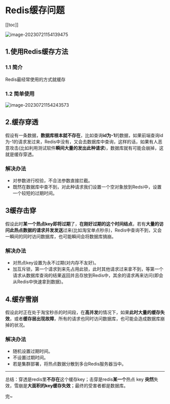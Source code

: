 

# Redis缓存问题
[[toc]]

![image-20230721154139475](img/缓存问题/26929bd5670e7cc0ffd7ac046a1501ac.png)

## 1.使用Redis缓存方法



### 1.1 简介

Redis最经常使用的方式就缓存



### 1.2 简单使用

![image-20230721154243573](img/缓存问题/2c19297ab5fb4ef38c6b90989e95a589.png)



## 2.缓存穿透

假设有一条数据，**数据库根本就不存在**，比如查询**id为-1**的数据，如果前端查询id为-1的请求发过来，Redis中没有，又会去数据库中查询，这样的话，如果有人恶意攻击(比如利用测试软件**瞬间大量的发出此种请求**)，数据库就有可能会崩掉，这就是缓存穿透。

### 解决办法

* 对参数进行校验，不合法参数直接拦截。
* 既然在数据库中查不到，对此种请求我们设置一个空对象放到Redsi中，设置一个较短的过期时间。



## 3缓存击穿

假设此时**某一个热点key即将过期**了，**在刚好过期的这个时间结点**，若有**大量的访问此热点数据的请求并发发送**过来(比如淘宝单点秒杀)，Redis中查询不到，又会一瞬间的同时访问数据库，也可能瞬间会将数据库搞崩。

### 解决办法

* 对热点key设置为永不过期(对内存不友好)。
* 加互斥锁，第一个请求到来先占用此锁，此时其他请求过来拿不到，等第一个请求从数据库查询的结果返回并且存放到Redis中，其余的请求再来访问(即会从Redis中快速拿到数据)。

## 4.缓存雪崩

假设此时正在处于淘宝秒杀的时间段，在**高并发**的情况下，如果**此时大量的缓存失效**，或者**缓存层出现故障**，所有的请求也同时访问数据库，也可能会造成数据库崩掉的状况。

### 解决办法

* 随机设置过期时间。
* 不设置过期时间。
* 若是集群部署，将热点数据分散到多台Redis服务器当中。

---

总结：穿透是redis里**不存在**这个缓存key；击穿是redis**某一个**热点 key **突然**失效，雪崩是**大面积的key缓存失效**；最终的受害者都是数据库。



完~
